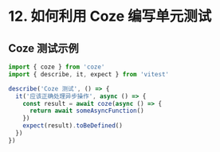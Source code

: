 # 12. 如何利用 Coze 编写单元测试

## Coze 测试示例

```typescript
import { coze } from 'coze'
import { describe, it, expect } from 'vitest'

describe('Coze 测试', () => {
  it('应该正确处理异步操作', async () => {
    const result = await coze(async () => {
      return await someAsyncFunction()
    })
    expect(result).toBeDefined()
  })
})
```
